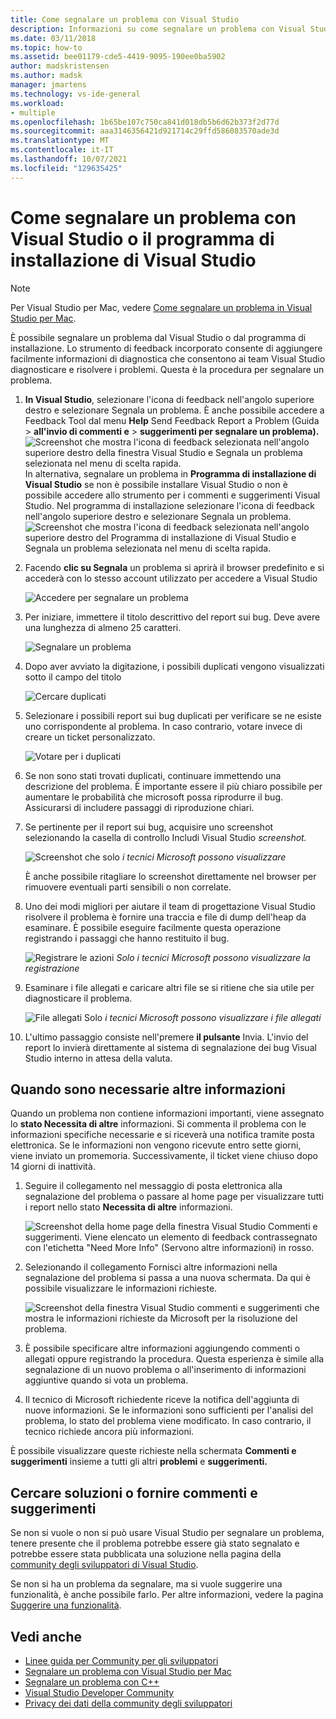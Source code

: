 ```yaml
---
title: Come segnalare un problema con Visual Studio
description: Informazioni su come segnalare un problema con Visual Studio
ms.date: 03/11/2018
ms.topic: how-to
ms.assetid: bee01179-cde5-4419-9095-190ee0ba5902
author: madskristensen
ms.author: madsk
manager: jmartens
ms.technology: vs-ide-general
ms.workload:
- multiple
ms.openlocfilehash: 1b65be107c750ca841d018db5b6d62b373f2d77d
ms.sourcegitcommit: aaa3146356421d921714c29ffd586083570ade3d
ms.translationtype: MT
ms.contentlocale: it-IT
ms.lasthandoff: 10/07/2021
ms.locfileid: "129635425"
---
```

# <a name="how-to-report-a-problem-with-visual-studio-or-visual-studio-installer"></a>Come segnalare un problema con Visual Studio o il programma di installazione di Visual Studio

> [!NOTE]
> Per Visual Studio per Mac, vedere [Come segnalare un problema in Visual Studio per Mac](/visualstudio/mac/report-a-problem).

È possibile segnalare un problema dal Visual Studio o dal programma di installazione. Lo strumento di feedback incorporato consente di aggiungere facilmente informazioni di diagnostica che consentono ai team Visual Studio diagnosticare e risolvere i problemi. Questa è la procedura per segnalare un problema.

1. **In Visual Studio**, selezionare l'icona di feedback nell'angolo superiore destro e selezionare Segnala un problema. È anche possibile accedere a Feedback Tool dal menu **Help** Send Feedback Report a Problem (Guida  >  **all'invio di commenti e**  >  **suggerimenti per segnalare un problema).**
![Screenshot che mostra l'icona di feedback selezionata nell'angolo superiore destro della finestra Visual Studio e Segnala un problema selezionata nel menu di scelta rapida.](media/feedback-button.png)
In alternativa, segnalare un problema in **Programma di installazione di Visual Studio** se non è possibile installare Visual Studio o non è possibile accedere allo strumento per i commenti e suggerimenti Visual Studio.  Nel programma di installazione selezionare l'icona di feedback nell'angolo superiore destro e selezionare Segnala un problema.
![Screenshot che mostra l'icona di feedback selezionata nell'angolo superiore destro del Programma di installazione di Visual Studio e Segnala un problema selezionata nel menu di scelta rapida.](media/installer.png)

1. Facendo **clic su Segnala** un problema si aprirà il browser predefinito e si accederà con lo stesso account utilizzato per accedere a Visual Studio

   ![Accedere per segnalare un problema](../ide/media/feedback-browser-top.png)

1. Per iniziare, immettere il titolo descrittivo del report sui bug. Deve avere una lunghezza di almeno 25 caratteri.

    ![Segnalare un problema](../ide/media/feedback-report.png)

1. Dopo aver avviato la digitazione, i possibili duplicati vengono visualizzati sotto il campo del titolo

    ![Cercare duplicati](../ide/media/feedback-search.png)

1. Selezionare i possibili report sui bug duplicati per verificare se ne esiste uno corrispondente al problema. In caso contrario, votare invece di creare un ticket personalizzato.

    ![Votare per i duplicati](../ide/media/feedback-duplicate.png)

2. Se non sono stati trovati duplicati, continuare immettendo una descrizione del problema. È importante essere il più chiaro possibile per aumentare le probabilità che microsoft possa riprodurre il bug. Assicurarsi di includere passaggi di riproduzione chiari.

3. Se pertinente per il report sui bug, acquisire uno screenshot selezionando la casella di controllo Includi Visual Studio *screenshot.*

    ![Screenshot che solo ](../ide/media/feedback-screenshot.png) *i tecnici Microsoft possono visualizzare*

    È anche possibile ritagliare lo screenshot direttamente nel browser per rimuovere eventuali parti sensibili o non correlate.

4. Uno dei modi migliori per aiutare il team di progettazione Visual Studio risolvere il problema è fornire una traccia e file di dump dell'heap da esaminare. È possibile eseguire facilmente questa operazione registrando i passaggi che hanno restituito il bug.

    ![Registrare le azioni ](../ide/media/feedback-recording.png) *Solo i tecnici Microsoft possono visualizzare la registrazione*

5. Esaminare i file allegati e caricare altri file se si ritiene che sia utile per diagnosticare il problema.

    ![File allegati Solo ](../ide/media/feedback-attachments.png) *i tecnici Microsoft possono visualizzare i file allegati*

6. L'ultimo passaggio consiste nell'premere **il pulsante** Invia. L'invio del report lo invierà direttamente al sistema di segnalazione dei bug Visual Studio interno in attesa della valuta.

## <a name="when-further-information-is-needed"></a>Quando sono necessarie altre informazioni

Quando un problema non contiene informazioni importanti, viene assegnato lo **stato Necessita di altre** informazioni. Si commenta il problema con le informazioni specifiche necessarie e si riceverà una notifica tramite posta elettronica. Se le informazioni non vengono ricevute entro sette giorni, viene inviato un promemoria. Successivamente, il ticket viene chiuso dopo 14 giorni di inattività.

1. Seguire il collegamento nel messaggio di posta elettronica alla segnalazione del problema o passare al home page per visualizzare tutti i report nello stato **Necessita di altre** informazioni.

    ![Screenshot della home page della finestra Visual Studio Commenti e suggerimenti. Viene elencato un elemento di feedback contrassegnato con l'etichetta "Need More Info" (Servono altre informazioni) in rosso.](../ide/media/feedback-my-feedback.png)

1. Selezionando il collegamento Fornisci altre informazioni nella segnalazione del problema si passa a una nuova schermata. Da qui è possibile visualizzare le informazioni richieste.

   ![Screenshot della finestra Visual Studio commenti e suggerimenti che mostra le informazioni richieste da Microsoft per la risoluzione del problema.](../ide/media/feedback-need-more-info.png)

1. È possibile specificare altre informazioni aggiungendo commenti o allegati oppure registrando la procedura. Questa esperienza è simile alla segnalazione di un nuovo problema o all'inserimento di informazioni aggiuntive quando si vota un problema.

1. Il tecnico di Microsoft richiedente riceve la notifica dell'aggiunta di nuove informazioni. Se le informazioni sono sufficienti per l'analisi del problema, lo stato del problema viene modificato. In caso contrario, il tecnico richiede ancora più informazioni.

È possibile visualizzare queste richieste nella schermata **Commenti e suggerimenti** insieme a tutti gli altri **problemi** e **suggerimenti.**

## <a name="search-for-solutions-or-provide-feedback"></a>Cercare soluzioni o fornire commenti e suggerimenti

Se non si vuole o non si può usare Visual Studio per segnalare un problema, tenere presente che il problema potrebbe essere già stato segnalato e potrebbe essere stata pubblicata una soluzione nella pagina della [community degli sviluppatori di Visual Studio](https://developercommunity2.visualstudio.com/search?space=8).

Se non si ha un problema da segnalare, ma si vuole suggerire una funzionalità, è anche possibile farlo. Per altre informazioni, vedere la pagina [Suggerire una funzionalità](https://aka.ms/feedback/suggest?space=8).

## <a name="see-also"></a>Vedi anche

* [Linee guida per Community per gli sviluppatori](./developer-community-guidelines.md)
* [Segnalare un problema con Visual Studio per Mac](/visualstudio/mac/report-a-problem)
* [Segnalare un problema con C++](/cpp/how-to-report-a-problem-with-the-visual-cpp-toolset)
* [Visual Studio Developer Community](https://developercommunity.visualstudio.com/home)
* [Privacy dei dati della community degli sviluppatori](developer-community-privacy.md)
